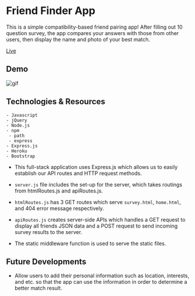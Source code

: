 # Friend Finder App

This is a simple compatibility-based friend pairing app! After filling out 10 question survey, the app compares your answers with those from other users, then display the name and photo of your best match. 

[Live](https://pacific-cove-73996.herokuapp.com/survey)

## Demo

![gif](https://github.com/yukanishijima/friend-finder/blob/master/app/public/assets/images/demo.gif)  


## Technologies & Resources
```
- Javascript
- jQuery
- Node.js
- npm
 - path
 - express
- Express.js
- Heroku
- Bootstrap
```
- This full-stack application uses Express.js which allows us to easily establish our API routes and HTTP request methods.   

- `server.js` file includes the set-up for the server, which takes routings from htmlRoutes.js and apiRoutes.js.  

- `htmlRoutes.js` has 3 GET routes which serve `survey.html`, `home.html`, and 404 error message respectively.  

- `apiRoutes.js` creates server-side APIs which handles a GET request to display all friends JSON data and a POST request to send incoming survey results to the server. 

- The static middleware function is used to serve the static files.

## Future Developments

- Allow users to add their personal information such as location, interests, and etc. so that the app can use the information in order to determine a better match result.
